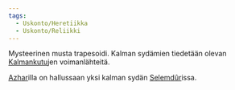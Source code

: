 ```yaml
---
tags:
  - Uskonto/Heretiikka
  - Uskonto/Reliikki
---
```

Mysteerinen musta trapesoidi. Kalman sydämien tiedetään olevan [Kalmankutu](Kalmankutu.md)jen voimanlähteitä.

[Azhar](Azhar.md)illa on hallussaan yksi kalman sydän [Selemdûr](Selemdûr.md)issa.